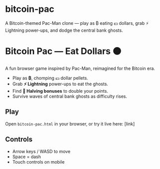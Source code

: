 # bitcoin-pac
A Bitcoin-themed Pac-Man clone — play as ₿ eating 💵 dollars, grab ⚡ Lightning power-ups, and dodge the central bank ghosts.

# Bitcoin Pac — Eat Dollars 🟠

A fun browser game inspired by Pac-Man, reimagined for the Bitcoin era.

- Play as **₿**, chomping 💵 dollar pellets.
- Grab **⚡ Lightning** power-ups to eat the ghosts.
- Find **🔪 Halving bonuses** to double your points.
- Survive waves of central bank ghosts as difficulty rises.

## Play
Open `bitcoin-pac.html` in your browser, or try it live here: [link]

## Controls
- Arrow keys / WASD to move
- Space = dash
- Touch controls on mobile
